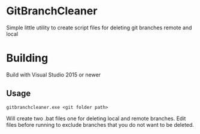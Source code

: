 # GitBranchCleaner
Simple little utility to create script files for deleting git branches remote and local

# Building
Build with Visual Studio 2015 or newer

## Usage
```
gitbranchcleaner.exe <git folder path>
```

Will create two .bat files one for deleting local and remote branches. Edit files before running to exclude branches that you do not want to be deleted.
